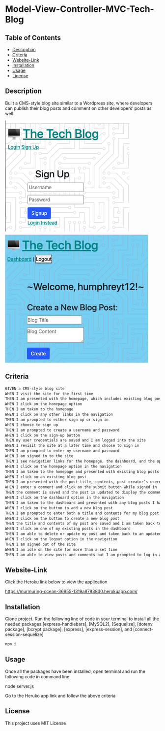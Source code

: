 # Model-View-Controller-MVC-Tech-Blog

## Table of Contents
 * [Description](#Description)
 * [Criteria](#Criteria)
 * [Website-Link](#Website-Link)
 * [Installation](#Installation)
 * [Usage](#Usage)
 * [License](#License)

## Description
 Built a CMS-style blog site similar to a Wordpress site, where developers can publish their blog posts and comment on other developers’ posts as well.

<img src="./assets/HomePageScreenShot.png" alt="HomePage"/>
<img src="./assets/BlogPostScreenShot.png" alt="BlogPost"/>

## Criteria

```md
GIVEN a CMS-style blog site
WHEN I visit the site for the first time
THEN I am presented with the homepage, which includes existing blog posts if any have been posted; navigation links for the homepage and the dashboard; and the option to log in
WHEN I click on the homepage option
THEN I am taken to the homepage
WHEN I click on any other links in the navigation
THEN I am prompted to either sign up or sign in
WHEN I choose to sign up
THEN I am prompted to create a username and password
WHEN I click on the sign-up button
THEN my user credentials are saved and I am logged into the site
WHEN I revisit the site at a later time and choose to sign in
THEN I am prompted to enter my username and password
WHEN I am signed in to the site
THEN I see navigation links for the homepage, the dashboard, and the option to log out
WHEN I click on the homepage option in the navigation
THEN I am taken to the homepage and presented with existing blog posts that include the post title and the date created
WHEN I click on an existing blog post
THEN I am presented with the post title, contents, post creator’s username, and date created for that post and have the option to leave a comment
WHEN I enter a comment and click on the submit button while signed in
THEN the comment is saved and the post is updated to display the comment, the comment creator’s username, and the date created
WHEN I click on the dashboard option in the navigation
THEN I am taken to the dashboard and presented with any blog posts I have already created and the option to add a new blog post
WHEN I click on the button to add a new blog post
THEN I am prompted to enter both a title and contents for my blog post
WHEN I click on the button to create a new blog post
THEN the title and contents of my post are saved and I am taken back to an updated dashboard with my new blog post
WHEN I click on one of my existing posts in the dashboard
THEN I am able to delete or update my post and taken back to an updated dashboard
WHEN I click on the logout option in the navigation
THEN I am signed out of the site
WHEN I am idle on the site for more than a set time
THEN I am able to view posts and comments but I am prompted to log in again before I can add, update, or delete posts
```

## Website-Link
Click the Heroku link below to view the application

https://murmuring-ocean-36955-1319a87838d0.herokuapp.com/

## Installation

Clone project. Run the following line of code in your terminal to install all the needed packages:[express-handlebars], [MySQL2], [Sequelize], [dotenv package], [bcrypt package], [express], [express-session], and [connect-session-sequelize]

```md
npm i
```

## Usage
Once all the packages have been installed, open terminal and run the following code in command line:

node server.js

Go to the Heruko app link and follow the above criteria

## License

This project uses MIT License